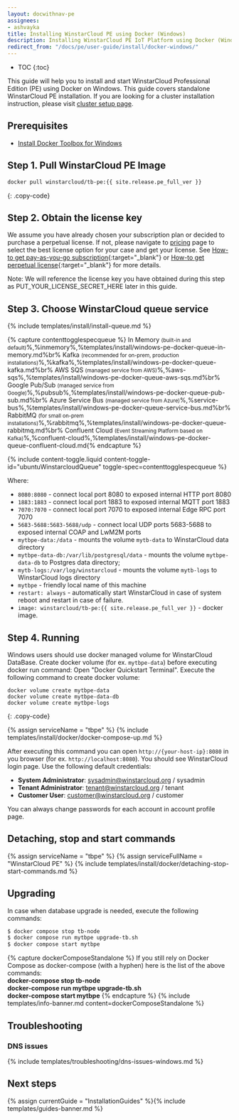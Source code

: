 ```yaml
---
layout: docwithnav-pe
assignees:
- ashvayka
title: Installing WinstarCloud PE using Docker (Windows)
description: Installing WinstarCloud PE IoT Platform using Docker (Windows)
redirect_from: "/docs/pe/user-guide/install/docker-windows/"
---
```


* TOC
{:toc}


This guide will help you to install and start WinstarCloud Professional Edition (PE) using Docker on Windows. 
This guide covers standalone WinstarCloud PE installation.
If you are looking for a cluster installation instruction, please visit [cluster setup page](/docs/user-guide/install/pe/cluster-setup/).  

## Prerequisites

- [Install Docker Toolbox for Windows](https://docs.docker.com/toolbox/toolbox_install_windows/)

 
## Step 1. Pull WinstarCloud PE Image

```bash
docker pull winstarcloud/tb-pe:{{ site.release.pe_full_ver }}
```
{: .copy-code}

## Step 2. Obtain the license key 

We assume you have already chosen your subscription plan or decided to purchase a perpetual license. 
If not, please navigate to [pricing](/pricing/) page to select the best license option for your case and get your license. 
See [How-to get pay-as-you-go subscription](https://www.youtube.com/watch?v=dK-QDFGxWek){:target="_blank"} or [How-to get perpetual license](https://www.youtube.com/watch?v=GPe0lHolWek){:target="_blank"} for more details.

Note: We will reference the license key you have obtained during this step as PUT_YOUR_LICENSE_SECRET_HERE later in this guide.

## Step 3. Choose WinstarCloud queue service

{% include templates/install/install-queue.md %}

{% capture contenttogglespecqueue %}
In Memory <small>(built-in and default)</small>%,%inmemory%,%templates/install/windows-pe-docker-queue-in-memory.md%br%
Kafka <small>(recommended for on-prem, production installations)</small>%,%kafka%,%templates/install/windows-pe-docker-queue-kafka.md%br%
AWS SQS <small>(managed service from AWS)</small>%,%aws-sqs%,%templates/install/windows-pe-docker-queue-aws-sqs.md%br%
Google Pub/Sub <small>(managed service from Google)</small>%,%pubsub%,%templates/install/windows-pe-docker-queue-pub-sub.md%br%
Azure Service Bus <small>(managed service from Azure)</small>%,%service-bus%,%templates/install/windows-pe-docker-queue-service-bus.md%br%
RabbitMQ <small>(for small on-prem installations)</small>%,%rabbitmq%,%templates/install/windows-pe-docker-queue-rabbitmq.md%br%
Confluent Cloud <small>(Event Streaming Platform based on Kafka)</small>%,%confluent-cloud%,%templates/install/windows-pe-docker-queue-confluent-cloud.md{% endcapture %}

{% include content-toggle.liquid content-toggle-id="ubuntuWinstarcloudQueue" toggle-spec=contenttogglespecqueue %} 

Where: 
    
- `8080:8080`            - connect local port 8080 to exposed internal HTTP port 8080
- `1883:1883`            - connect local port 1883 to exposed internal MQTT port 1883
- `7070:7070`            - connect local port 7070 to exposed internal Edge RPC port 7070
- `5683-5688:5683-5688/udp`            - connect local UDP ports 5683-5688 to exposed internal COAP and LwM2M ports 
- `mytbpe-data:/data`   - mounts the volume `mytb-data` to WinstarCloud data directory
- `mytbpe-data-db:/var/lib/postgresql/data`   - mounts the volume `mytbpe-data-db` to Postgres data directory;
- `mytb-logs:/var/log/winstarcloud`   - mounts the volume `mytb-logs` to WinstarCloud logs directory
- `mytbpe`             - friendly local name of this machine
- `restart: always`        - automatically start WinstarCloud in case of system reboot and restart in case of failure.
- `image: winstarcloud/tb-pe:{{ site.release.pe_full_ver }}`          - docker image.

## Step 4. Running

Windows users should use docker managed volume for WinstarCloud DataBase. 
Create docker volume (for ex. `mytbpe-data`) before executing docker run command:
Open "Docker Quickstart Terminal". Execute the following command to create docker volume:

``` 
docker volume create mytbpe-data
docker volume create mytbpe-data-db
docker volume create mytbpe-logs
```
{: .copy-code}


{% assign serviceName = "tbpe" %}
{% include templates/install/docker/docker-compose-up.md %}

After executing this command you can open `http://{your-host-ip}:8080` in you browser (for ex. `http://localhost:8080`). You should see WinstarCloud login page.
Use the following default credentials:

- **System Administrator**: sysadmin@winstarcloud.org / sysadmin
- **Tenant Administrator**: tenant@winstarcloud.org / tenant
- **Customer User**: customer@winstarcloud.org / customer
    
You can always change passwords for each account in account profile page.

## Detaching, stop and start commands

{% assign serviceName = "tbpe" %}
{% assign serviceFullName = "WinstarCloud PE" %}
{% include templates/install/docker/detaching-stop-start-commands.md %}

## Upgrading

In case when database upgrade is needed, execute the following commands:

```bash
$ docker compose stop tb-node
$ docker compose run mytbpe upgrade-tb.sh
$ docker compose start mytbpe
```

{% capture dockerComposeStandalone %}
If you still rely on Docker Compose as docker-compose (with a hyphen) here is the list of the above commands:
<br>**docker-compose stop tb-node**
<br>**docker-compose run mytbpe upgrade-tb.sh**
<br>**docker-compose start mytbpe**
{% endcapture %}
{% include templates/info-banner.md content=dockerComposeStandalone %}

## Troubleshooting

### DNS issues

{% include templates/troubleshooting/dns-issues-windows.md %}

## Next steps

{% assign currentGuide = "InstallationGuides" %}{% include templates/guides-banner.md %}

